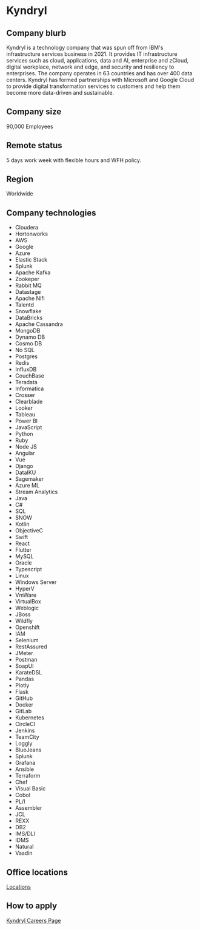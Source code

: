 # Kyndryl

## Company blurb

Kyndryl is a technology company that was spun off from IBM's infrastructure services business in 2021. It provides IT infrastructure services such as cloud, applications, data and AI, enterprise and zCloud, digital workplace, network and edge, and security and resiliency to enterprises. The company operates in 63 countries and has over 400 data centers. Kyndryl has formed partnerships with Microsoft and Google Cloud to provide digital transformation services to customers and help them become more data-driven and sustainable.

## Company size

90,000 Employees

## Remote status

5 days work week with flexible hours and WFH policy.

## Region

Worldwide

## Company technologies

- Cloudera
- Hortonworks
- AWS
- Google
- Azure
- Elastic Stack
- Splunk
- Apache Kafka
- Zookeper
- Rabbit MQ
- Datastage
- Apache Nifi
- Talentd
- Snowflake
- DataBricks
- Apache Cassandra
- MongoDB
- Dynamo DB
- Cosmo DB
- No SQL
- Postgres
- Redis
- InfluxDB
- CouchBase
- Teradata
- Informatica
- Crosser
- Clearblade
- Looker
- Tableau
- Power BI
- JavaScript
- Python
- Ruby
- Node JS 
- Angular
- Vue
- Django
- DataIKU
- Sagemaker
- Azure ML
- Stream Analytics
- Java
- C#
- SQL
- SNOW
- Kotlin
- ObjectiveC
- Swift
- React
- Flutter
- MySQL
- Oracle
- Typescript
- Linux
- Windows Server
- HyperV
- VmWare
- VirtualBox
- Weblogic
- JBoss
- Wildfly
- Openshift
- IAM
- Selenium
- RestAssured
- JMeter
- Postman
- SoapUI
- KarateDSL
- Pandas
- Plotly
- Flask
- GitHub
- Docker
- GitLab
- Kubernetes
- CircleCI
- Jenkins
- TeamCity
- Loggly
- BlueJeans
- Splunk
- Grafana
- Ansible
- Terraform
- Chef
- Visual Basic
- Cobol
- PL/I
- Assembler
- JCL
- REXX
- DB2
- IMS/DLI
- IDMS
- Natural
- Vaadin

## Office locations

[Locations](https://www.kyndryl.com/us/en/about-us/locations)

## How to apply

[Kyndryl Careers Page](https://careers.kyndryl.com/search-jobs)


